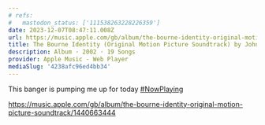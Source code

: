 ```yaml
---
# refs:
#   mastodon_status: ['111538263228226359']
date: 2023-12-07T08:47:11.008Z
url: https://music.apple.com/gb/album/the-bourne-identity-original-motion-picture-soundtrack/1440663444
title: The Bourne Identity (Original Motion Picture Soundtrack) by John Powell
description: Album · 2002 · 19 Songs
provider: Apple Music - Web Player
mediaSlug: '4238afc96ed4bb34'
---
```


<!-- strip hashtag ? -->
<!-- [rel=tag] or a.hashtag -->

<p>This banger is pumping me up for today <a href="https://hyem.tech/tags/NowPlaying" class="mention hashtag" rel="tag">#<span>NowPlaying</span></a></p>

<!-- strip music link ? -->
<!-- <a with href = {{ url }} then trim empty paragraph -->

<p><a href="https://music.apple.com/gb/album/the-bourne-identity-original-motion-picture-soundtrack/1440663444" target="_blank" rel="nofollow noopener noreferrer" translate="no"><span class="invisible">https://</span><span class="ellipsis">music.apple.com/gb/album/the-b</span><span class="invisible">ourne-identity-original-motion-picture-soundtrack/1440663444</span></a></p>

